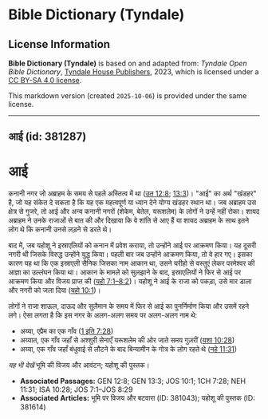 # Bible Dictionary (Tyndale)

## License Information

**Bible Dictionary (Tyndale)** is based on and adapted from: _Tyndale Open Bible Dictionary_, [Tyndale House Publishers](https://tyndaleopenresources.com/), 2023, which is licensed under a [CC BY-SA 4.0 license](https://creativecommons.org/licenses/by-sa/4.0/legalcode.en).

This markdown version (created `2025-10-06`) is provided under the same license.



--------------------------------

## आई (id: 381287)

आई
==

कनानी नगर जो अब्राहम के समय से पहले अस्तित्व में था ([उत 12:8](https://ref.ly/Gen12:8); [13:3](https://ref.ly/Gen13:3))। "आई" का अर्थ "खंडहर" है, जो यह संकेत दे सकता है कि यह एक महत्वपूर्ण या ध्यान देने योग्य खंडहर स्थान था। जब अब्राहम उस क्षेत्र से गुजरे, तो आई और अन्य कनानी नगरों (शेकेम, बेतेल, यरूशलेम) के लोगों ने उन्हें नहीं रोका। शायद अब्राहम ने उनके राजाओं से बात की और दिखाया कि वे शांति से आए हैं या शायद अब्राहम के साथ इतने लोग थे कि कनानी उनसे लड़ने से डरते थे।

बाद में, जब यहोशू ने इस्राएलियों को कनान में प्रवेश कराया, तो उन्होंने आई पर आक्रमण किया। यह दूसरी नगरी थी जिसके विरुद्ध उन्होंने युद्ध किया। पहली बार जब उन्होंने आक्रमण किया, तो वे हार गए। इसका कारण यह था कि एक इस्राएली सैनिक जिसका नाम आकान था, उसने यरीहो से वस्तुएं लेकर परमेश्वर की आज्ञा का उल्लंघन किया था। आकान के मामले को सुलझाने के बाद, इस्राएलियों ने फिर से आई पर आक्रमण किया और विजय प्राप्त की ([यहो 7:1–8:2](https://ref.ly/Josh7:1-Josh8:29))। यहोशू ने आई के राजा को पकड़ा, उसे मार डाला और नगरी को जला दिया ([यहो 10:1](https://ref.ly/Josh10:1))।

लोगों ने राजा शाऊल, दाऊद और सुलैमान के समय में फिर से आई का पुनर्निर्माण किया और उसमें रहने लगे। ऐसा लगता है कि इस नगर के अलग\-अलग समय पर अलग\-अलग नाम थे:

* अय्या, एप्रैम का एक गाँव ([1 इति 7:28](https://ref.ly/1Chr7:28))
* अय्यात, एक गाँव जहाँ से अश्शुरी सेनाएँ यरूशलेम की ओर जाते समय गुज़रीं ([यशा 10:28](https://ref.ly/Isa10:28))
* अय्या, एक गाँव जहाँ बंधुवाई से लौटने के बाद बिन्यामीन के गोत्र के लोग रहते थे ([नहे 11:31](https://ref.ly/Neh11:31))

*यह भी देखें* भूमि की विजय और आवंटन; यहोशू की पुस्तक।

* **Associated Passages:** GEN 12:8; GEN 13:3; JOS 10:1; 1CH 7:28; NEH 11:31; ISA 10:28; JOS 7:1–JOS 8:29
* **Associated Articles:** भूमि पर विजय और बटवारा (ID: 381043); यहोशू की पुस्तक (ID: 381614)

